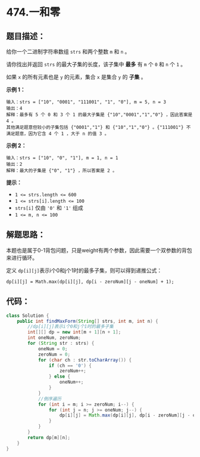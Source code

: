 # 474.一和零

## 题目描述：

给你一个二进制字符串数组 `strs` 和两个整数 `m` 和 `n` 。

请你找出并返回 `strs` 的最大子集的长度，该子集中 **最多** 有 `m` 个 `0` 和 `n` 个 `1` 。

如果 `x` 的所有元素也是 `y` 的元素，集合 `x` 是集合 `y` 的 **子集** 。

 

**示例 1：**

```
输入：strs = ["10", "0001", "111001", "1", "0"], m = 5, n = 3
输出：4
解释：最多有 5 个 0 和 3 个 1 的最大子集是 {"10","0001","1","0"} ，因此答案是 4 。
其他满足题意但较小的子集包括 {"0001","1"} 和 {"10","1","0"} 。{"111001"} 不满足题意，因为它含 4 个 1 ，大于 n 的值 3 。
```

**示例 2：**

```
输入：strs = ["10", "0", "1"], m = 1, n = 1
输出：2
解释：最大的子集是 {"0", "1"} ，所以答案是 2 。
```

 

**提示：**

+ `1 <= strs.length <= 600`
+ `1 <= strs[i].length <= 100`
+ `strs[i]` 仅由 `'0'` 和 `'1'` 组成
+ `1 <= m, n <= 100`

## 解题思路：

本题也是属于0-1背包问题，只是weight有两个参数，因此需要一个双参数的背包来进行循环。

定义 `dp[i][j]`表示i个0和j个1时的最多子集，则可以得到递推公式：

`dp[i][j] = Math.max(dp[i][j], dp[i - zeroNum][j - oneNum] + 1);`

## 代码：

```java
class Solution {
    public int findMaxForm(String[] strs, int m, int n) {
        //dp[i][j]表示i个0和j个1时的最多子集
        int[][] dp = new int[m + 1][n + 1];
        int oneNum, zeroNum;
        for (String str : strs) {
            oneNum = 0;
            zeroNum = 0;
            for (char ch : str.toCharArray()) {
                if (ch == '0') {
                    zeroNum++;
                } else {
                    oneNum++;
                }
            }
            //倒序遍历
            for (int i = m; i >= zeroNum; i--) {
                for (int j = n; j >= oneNum; j--) {
                    dp[i][j] = Math.max(dp[i][j], dp[i - zeroNum][j - oneNum] + 1);
                }
            }
        }
        return dp[m][n];
    }
}
```

